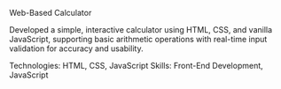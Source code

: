 Web-Based Calculator

Developed a simple, interactive calculator using HTML, CSS, and vanilla JavaScript, supporting basic arithmetic operations with real-time input validation for accuracy and usability.

Technologies: HTML, CSS, JavaScript
Skills: Front-End Development, JavaScript
